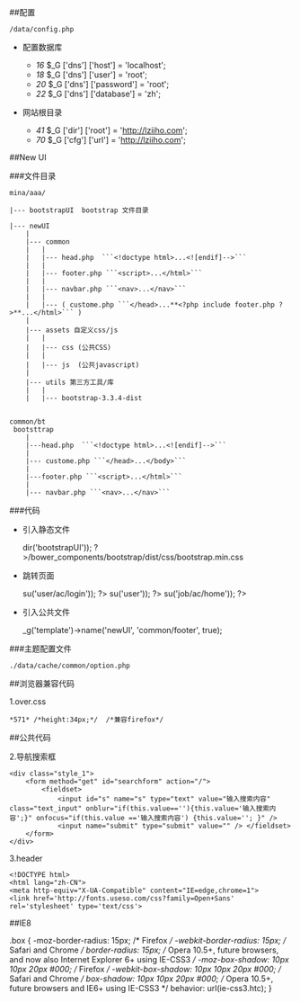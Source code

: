 ##配置

    /data/config.php
    
+ 配置数据库
    
    - *16* $_G ['dns'] ['host'] = 'localhost';
    - *18* $_G ['dns'] ['user'] = 'root';
    - *20* $_G ['dns'] ['password'] = 'root';
    - *22* $_G ['dns'] ['database'] = 'zh';

+ 网站根目录

    - *41* $_G ['dir'] ['root'] = 'http://lziiho.com';
    - *70* $_G ['cfg'] ['url'] = 'http://lziiho.com';

##New UI

###文件目录

    mina/aaa/
    
    |--- bootstrapUI  bootstrap 文件目录
    
    |--- newUI 
        |
        |--- common
        |	|
        |	|--- head.php  ```<!doctype html>...<![endif]-->```
        |	|
        |	|--- footer.php ```<script>...</html>```
        |	|
        |	|--- navbar.php ```<nav>...</nav>```
        |	|
        |	|--- ( custome.php ```</head>...**<?php include footer.php ?>**...</html>``` )
        |
        |--- assets 自定义css/js
        |	|
        |	|--- css (公共CSS)
        |	|
        |	|--- js  (公共javascript)
        |
        |--- utils 第三方工具/库
        |	|
        |	|--- bootstrap-3.3.4-dist


    common/bt
     bootsttrap
        |
        |---head.php  ```<!doctype html>...<![endif]-->```
        |
        |--- custome.php ```</head>...</body>```
        |
        |---footer.php ```<script>...</html>```
        |
        |--- navbar.php ```<nav>...</nav>```

###代码

+ 引入静态文件


    <?php  prt(_g('template')->dir('bootstrapUI')); ?>/bower_components/bootstrap/dist/css/bootstrap.min.css
    

+ 跳转页面


    <?php prt(_g('uri')->su('user/ac/login')); ?>
    <?php prt(_g('uri')->su('user')); ?>
    <?php prt(_g('uri')->su('job/ac/home')); ?>
    

+ 引入公共文件


	_g('template')->name('newUI', 'common/footer', true); 



###主题配置文件
 
    ./data/cache/common/option.php
 
 
 
 
##浏览器兼容代码

1.over.css

    *571* /*height:34px;*/  /*兼容firefox*/
   

##公共代码

2.导航搜索框
  
    <div class="style_1">
        <form method="get" id="searchform" action="/">
            <fieldset>
                <input id="s" name="s" type="text" value="输入搜索内容" class="text_input" onblur="if(this.value==''){this.value='输入搜索内容';}" onfocus="if(this.value =='输入搜索内容') {this.value=''; }" />
                <input name="submit" type="submit" value="" /> </fieldset>
        </form>
    </div>
    
3.header

    <!DOCTYPE html>
    <html lang="zh-CN">
    <meta http-equiv="X-UA-Compatible" content="IE=edge,chrome=1">
    <link href='http://fonts.useso.com/css?family=Open+Sans' rel='stylesheet' type='text/css'>




##IE8

.box {
-moz-border-radius: 15px; /* Firefox */
 -webkit-border-radius: 15px; /* Safari and Chrome */ 
 border-radius: 15px; /* Opera 10.5+, future browsers, and now also Internet Explorer 6+ using IE-CSS3 */ 
 -moz-box-shadow: 10px 10px 20px #000; /* Firefox */
  -webkit-box-shadow: 10px 10px 20px #000; /* Safari and Chrome */
   box-shadow: 10px 10px 20px #000; /* Opera 10.5+, future browsers and IE6+ using IE-CSS3 */
    behavior: url(ie-css3.htc);
     }
